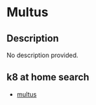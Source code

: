 # Multus

## Description

No description provided.

## k8 at home search

- [multus](https://nanne.dev/k8s-at-home-search/#/multus)
